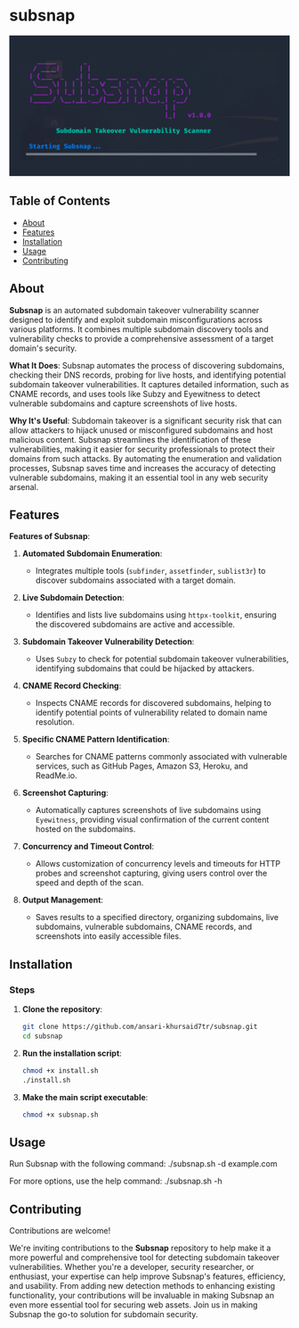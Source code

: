 # subsnap

![Project Logo](static/image.png)

## Table of Contents

- [About](#about)
- [Features](#features)
- [Installation](#installation)
- [Usage](#usage)
- [Contributing](#contributing)

## About

**Subsnap** is an automated subdomain takeover vulnerability scanner designed to identify and exploit subdomain misconfigurations across various platforms. It combines multiple subdomain discovery tools and vulnerability checks to provide a comprehensive assessment of a target domain's security. 

**What It Does**:
Subsnap automates the process of discovering subdomains, checking their DNS records, probing for live hosts, and identifying potential subdomain takeover vulnerabilities. It captures detailed information, such as CNAME records, and uses tools like Subzy and Eyewitness to detect vulnerable subdomains and capture screenshots of live hosts.

**Why It's Useful**:
Subdomain takeover is a significant security risk that can allow attackers to hijack unused or misconfigured subdomains and host malicious content. Subsnap streamlines the identification of these vulnerabilities, making it easier for security professionals to protect their domains from such attacks. By automating the enumeration and validation processes, Subsnap saves time and increases the accuracy of detecting vulnerable subdomains, making it an essential tool in any web security arsenal.

## Features

**Features of Subsnap**:

1. **Automated Subdomain Enumeration**:
   - Integrates multiple tools (`subfinder`, `assetfinder`, `sublist3r`) to discover subdomains associated with a target domain.

2. **Live Subdomain Detection**:
   - Identifies and lists live subdomains using `httpx-toolkit`, ensuring the discovered subdomains are active and accessible.

3. **Subdomain Takeover Vulnerability Detection**:
   - Uses `Subzy` to check for potential subdomain takeover vulnerabilities, identifying subdomains that could be hijacked by attackers.

4. **CNAME Record Checking**:
   - Inspects CNAME records for discovered subdomains, helping to identify potential points of vulnerability related to domain name resolution.

5. **Specific CNAME Pattern Identification**:
   - Searches for CNAME patterns commonly associated with vulnerable services, such as GitHub Pages, Amazon S3, Heroku, and ReadMe.io.

6. **Screenshot Capturing**:
   - Automatically captures screenshots of live subdomains using `Eyewitness`, providing visual confirmation of the current content hosted on the subdomains.

7. **Concurrency and Timeout Control**:
   - Allows customization of concurrency levels and timeouts for HTTP probes and screenshot capturing, giving users control over the speed and depth of the scan.

8. **Output Management**:
   - Saves results to a specified directory, organizing subdomains, live subdomains, vulnerable subdomains, CNAME records, and screenshots into easily accessible files.

## Installation

### Steps

1. **Clone the repository**:
    ```bash
    git clone https://github.com/ansari-khursaid7tr/subsnap.git
    cd subsnap
    ```

2. **Run the installation script**:
    ```bash
    chmod +x install.sh
    ./install.sh
    ```

3. **Make the main script executable**:
    ```bash
    chmod +x subsnap.sh
    ```

## Usage

Run Subsnap with the following command: ./subsnap.sh -d example.com

For more options, use the help command: ./subsnap.sh -h

## Contributing

Contributions are welcome! 

We're inviting contributions to the **Subsnap** repository to help make it a more powerful and comprehensive tool for detecting subdomain takeover vulnerabilities. Whether you're a developer, security researcher, or enthusiast, your expertise can help improve Subsnap's features, efficiency, and usability. From adding new detection methods to enhancing existing functionality, your contributions will be invaluable in making Subsnap an even more essential tool for securing web assets. Join us in making Subsnap the go-to solution for subdomain security.

